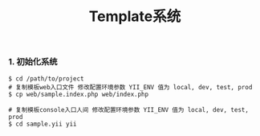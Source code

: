 <p align="center">
    <h1 align="center">Template系统</h1>
    <br>
</p>

### 1. 初始化系统

```shell
$ cd /path/to/project
# 复制模板web入口文件 修改配置环境参数 YII_ENV 值为 local, dev, test, prod
$ cp web/sample.index.php web/index.php

# 复制模板console入口人间 修改配置环境参数 YII_ENV 值为 local, dev, test, prod
$ cd sample.yii yii

```

